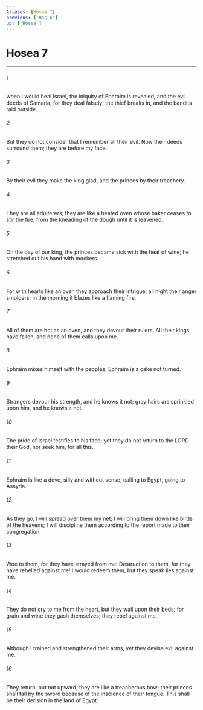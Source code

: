 ```yaml
---
Aliases: [Hosea 7]
previous: ['Hos 6']
up: ['Hosea']
---
```

# Hosea 7

***

 

###### 1 
when I would heal Israel, 
 the iniquity of Ephraim is revealed, 
 and the evil deeds of Samaria, 
 for they deal falsely; 
 the thief breaks in, 
 and the bandits raid outside. 
 
 

###### 2 
But they do not consider 
 that I remember all their evil. 
 Now their deeds surround them; 
 they are before my face. 
 
 

###### 3 
By their evil they make the king glad, 
 and the princes by their treachery. 
 
 

###### 4 
They are all adulterers; 
 they are like a heated oven 
 whose baker ceases to stir the fire, 
 from the kneading of the dough 
 until it is leavened. 
 
 

###### 5 
On the day of our king, the princes 
 became sick with the heat of wine; 
 he stretched out his hand with mockers. 
 
 

###### 6 
For with hearts like an oven they approach their intrigue; 
 all night their anger smolders; 
 in the morning it blazes like a flaming fire. 
 
 

###### 7 
All of them are hot as an oven, 
 and they devour their rulers. 
 All their kings have fallen, 
 and none of them calls upon me.
 
 

###### 8 
Ephraim mixes himself with the peoples; 
 Ephraim is a cake not turned. 
 
 

###### 9 
Strangers devour his strength, 
 and he knows it not; 
 gray hairs are sprinkled upon him, 
 and he knows it not. 
 
 

###### 10 
The pride of Israel testifies to his face; 
 yet they do not return to the LORD their God, 
 nor seek him, for all this.
 
 

###### 11 
Ephraim is like a dove, 
 silly and without sense, 
 calling to Egypt, going to Assyria. 
 
 

###### 12 
As they go, I will spread over them my net; 
 I will bring them down like birds of the heavens; 
 I will discipline them according to the report made to their congregation. 
 
 

###### 13 
Woe to them, for they have strayed from me! 
 Destruction to them, for they have rebelled against me! 
 I would redeem them, 
 but they speak lies against me.
 
 

###### 14 
They do not cry to me from the heart, 
 but they wail upon their beds; 
 for grain and wine they gash themselves; 
 they rebel against me. 
 
 

###### 15 
Although I trained and strengthened their arms, 
 yet they devise evil against me. 
 
 

###### 16 
They return, but not upward; 
 they are like a treacherous bow; 
 their princes shall fall by the sword 
 because of the insolence of their tongue. 
 This shall be their derision in the land of Egypt.
 
